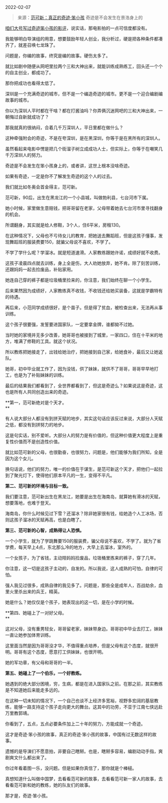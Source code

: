 2022-02-07

> 来源：[范可新：真正的奇迹·笨小孩](http://mp.weixin.qq.com/s?__biz=MzU3NDc5Nzc0NQ==&mid=2247512528&idx=1&sn=309982c22ec048b7def305e757dc7c42&chksm=fd2e130eca599a187b8794c274d8307d3712ff8840a73e2b94b8182b17b7500fa16acb1386f9&scene=27#wechat_redirect)
> 奇迹是不会发生在景浩身上的

[咱们大号写过奇迹笨小孩的影评](http://mp.weixin.qq.com/s?__biz=MzU0MjYwNDU2Mw==&mid=2247503753&idx=1&sn=97856a9f71402bdc33f0e3f6ed2879c9&chksm=fb1aa3f5cc6d2ae30bbb9a09b1e56660b1963bfe2a70eb9e99064723cd260ea9ffecde97dcfc&scene=21#wechat_redirect)，说实话，那电影拍的一点可信度都没有。  

  

我能够明白导演组的用意，想要鼓励年轻人创业，我分析过，硬是把各种条件都凑齐了，就差召唤七龙珠了。  

  

问题是，你编的故事，终究是编的故事。硬伤太多了。

  

就比如剧中随便从网吧里拉两个三和大神出来，就能训练成熟练工，回头还一个个的自主创业，都成功了。  

  

那你把成功也看得太低了。

  

深圳是一个充满奇迹的城市，但不是一个编造奇迹的城市。更不是一个迎合编剧编故事的城市。  

  

你以为深圳人平时都在干啥？都在打酱油吗？你弄俩沉迷网吧的三和大神出来，一朝悔过自新就成功了？  

  

那我就真的很纳闷，合着几千万深圳人，平日里都在做什么？

  

这种牵强附会的奇迹，不是在夸深圳，是在黑深圳，你等于是在黑所有的深圳人。  

  

虽然看起来电影中愣是把几个街溜子树立成成功人士，但实际上，你等于在嘲笑几千万深圳人的努力。  

  

奇迹是不会发生在笨小孩身上的，或者讲，这世上根本没啥奇迹。  

  

如果有奇迹，一定是你不了解发生奇迹的这个人的过去。  

  

我们就比如冬奥会首金得主，范可新。  

  

范可新，90后，出生在黑龙江的一个小县城，叫做勃利县，七台河市下属。

  

她小时候，家里做生意赔钱，把哥哥留在老家，父母带着她去七台河市里寻找翻身的机会。  

  

所谓翻身，其实就是给人修鞋，3个人，住6平米，房租130。  

  

在这种情况下，父母也不亏待女儿的教育，把她送去舞蹈班，但是这孩子懂事，发现舞蹈班的服装费要150，就骗父母说不喜欢，不学了。

  

不学了学什么呢？学溜冰。就是短道速滑。人家教练跟她许诺，成绩好就不收费。

  

这孩子凌晨四点就去训练，身上全是伤，大人劝她放弃，她不肯。除了刻苦训练，还跟妈妈一起去捡废品，补贴家用。  

  

她连自己穿的裤子都是垃圾桶里捡来的，你注意，我们始终在聊一个小学生。  

  

后来果然因为成绩好，人家教练真不收钱，不收钱还给她买装备，这就是学霸特有的待遇。  

  

再后来，小范同学成绩很好，是个苗子。但是得了贫血，被检查出来，无法再从事训练。  

  

这个孩子很要强，发誓要进国家队，一定要拿金牌，谁都拗不过她。  

  

当时她的家境并无多少改善，她哥哥也被接到了城里，一家四口，住在十平米的地方，堆满了修鞋的工具。就这个状况。

  

所以教练把她接走了，出钱给她治疗，把她接到自己家，给她食补，最后又让她返队。

  

她哥，初中毕业就工作了，因为没钱，供了妹妹，就供不了哥哥，哥哥早早地打工，也是为了补贴妹妹的训练。  

  

最后的结果我们都看到了，全世界都看到了，但这是奇迹么？如果说这是奇迹，这也是所有人共同创造出来的奇迹。  

  

 **第一，范可新绝对是个天才。  
**

  

有人说大部分人都没有到拼天赋的地步，其实这句话应该反过来说，大部分人天赋之低，都没有到拼努力的地步。

  

这是句实话，别不爱听。大部分人的努力是有价值的，但这种价值更大程度上是重复性价值而不是创造性价值。  

  

就比如范可新的父母，也很勤奋，也很努力，问题是，他们能够为我们所知，全是因为这个女儿。

  

换句话说，他们的努力，唯一的价值在于谋生，是范可新这个天才，把他们一起拉到了聚光灯下，使得他们原本平凡的一生，变得不平凡。

  

 **第二、范可新的环境与目标一致。**

  

我们要注意，范可新出生在黑龙江，她要是出生在海南岛，就算她有滑冰的天赋，想要落地，也难于登天。

  

海南岛，你什么时候见过下雪？还溜冰？除非她家很有钱，给她造个人工冰场，否则这孩子溜冰的天赋再高，也是白瞎了。

  

 **第三、范可新的心智，成熟得让人恐惧。**

  

一个小学生，就为了学跳舞要150的服装费，骗父母说不喜欢，不学了。就为了省学费，每天早上4点，东北那么冷的地方，大早上去溜冰，室外的。  

  

一个女孩子，为了省钱，主动陪妈妈捡废品，垃圾桶里拣来的裤子，穿了几年。

  

你注意，这一切是这孩子主动的，自发的。所以我说，这人成熟的可怕，自律的可怕。

  

强人我见过很多，成熟自律的我见多了。问题是，那些全是成年人，百战劫余，血里火里杀出来的兵王，精英。

  

她是什么？她仅仅是个孩子，她表现出的这一切，是在小学的时候。

  

 **第四、她碰上了一对好父母。  
**

  

这对父母，没有重男轻女，哥哥留老家，妹妹带身边。哥哥初中毕业去打工，妹妹一直让她参加体育训练。

  

这里面当然是因为哥哥没才华，不值得重点培养，但是父母有这个态度，就很开明。哥哥有这个态度，愿意打工供妹妹，也很开明。  

  

她的军功章，有父母和哥哥的一半。  

  

 **第五、她碰上了一个伯乐，一个好教练。**

  

她遇到的绝大部分困境，穷，生病，都是在进入国家队之前。在那之前，其实教练是不知道她后来能走多远的。

  

在这种一切未知的情况下，一个自己也谈不上经济多宽裕，视野多宏阔的基层教练，能够一路支持这个孩子走向更大的舞台。这其中的功劳，不亚于江南七侠远赴万里教郭靖。

  

你看到了，五点，五点必要条件加上二十年的努力，方能成就一个奇迹。  

  

这才是奇迹·笨小孩的故事，真正的奇迹·笨小孩的故事，中国有过无数这样的故事。  

  

遗憾的是导演们不愿意拍，非要自己瞎掰。也是，瞎掰多容易，编剧动动手指，爽剧爽文什么都出来了。  

  

你过年看着图一乐，没问题。但是如果你真信了，那你就是个棒槌。  

  

真想知道什么叫做中国梦，去看看范可新的故事，去看看范可新一家人的故事，去看看范可新和她的教练，她的队友们的故事。  

  

那才是，奇迹·笨小孩。

